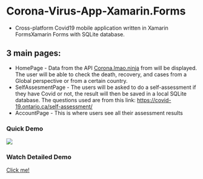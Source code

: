 # Corona-Virus-App-Xamarin.Forms
- Cross-platform Covid19 mobile application written in Xamarin FormsXamarin Forms with SQLite database.

## 3 main pages: 
 - HomePage - Data from the API [Corona.lmao.ninja](https://corona.lmao.ninja/) from will be displayed. The user will be able to check the death, recovery, and cases from a Global perspective or from a certain country. 
 - SelfAssesmentPage - The users will be asked to do a self-assessment if they have Covid or not, the result will then be saved in a local SQLite database. The questions used are from this link: https://covid-19.ontario.ca/self-assessment/ 
 - AccountPage - This is where users see all their assessment results

### Quick Demo
![](https://github.com/NesaByte/Corona-Virus-App-Xamarin.Forms/blob/master/Assets/corovi.gif)

### Watch Detailed Demo
[Click me!](https://youtu.be/-VH3UXwPsWA)
